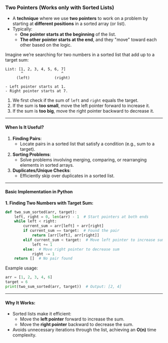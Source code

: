 ### Two Pointers (Works only with Sorted Lists)

- A **technique** where we use **two pointers** to work on a problem by starting at **different positions** in a sorted array (or list).
- Typically:
  - **One pointer starts at the beginning** of the list.
  - **The other pointer starts at the end**, and they "move" toward each other based on the logic.
    
Imagine we’re searching for two numbers in a sorted list that add up to a target sum:

```plaintext
List: [1, 2, 3, 4, 5, 6, 7]
       ^                 ^
     (left)           (right)

- Left pointer starts at 1.
- Right pointer starts at 7.
```

1. We first check if the sum of `left` and `right` equals the target.
2. If the sum is **too small**, move the left pointer forward to increase it.
3. If the sum is **too big**, move the right pointer backward to decrease it.

---

#### When Is It Useful?
1. **Finding Pairs**:
   - Locate pairs in a sorted list that satisfy a condition (e.g., sum to a target).
2. **Sorting Problems**:
   - Solve problems involving merging, comparing, or rearranging elements in sorted arrays.
3. **Duplicates/Unique Checks**:
   - Efficiently skip over duplicates in a sorted list.

---

#### Basic Implementation in Python

**1. Finding Two Numbers with Target Sum:**
```python
def two_sum_sorted(arr, target):
    left, right = 0, len(arr) - 1  # Start pointers at both ends
    while left < right:
        current_sum = arr[left] + arr[right]
        if current_sum == target:  # Found the pair
            return [arr[left], arr[right]]
        elif current_sum < target:  # Move left pointer to increase sum
            left += 1
        else:  # Move right pointer to decrease sum
            right -= 1
    return []  # No pair found
```

Example usage:
```python
arr = [1, 2, 3, 4, 6]
target = 6
print(two_sum_sorted(arr, target))  # Output: [2, 4]
```

---

#### Why It Works:
- Sorted lists make it efficient:
  - Move the **left pointer** forward to increase the sum.
  - Move the **right pointer** backward to decrease the sum.
- Avoids unnecessary iterations through the list, achieving an **O(n)** time complexity.

